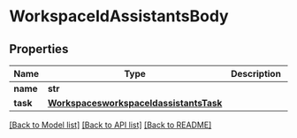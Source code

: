 # WorkspaceIdAssistantsBody

## Properties
Name | Type | Description | Notes
------------ | ------------- | ------------- | -------------
**name** | **str** |  | 
**task** | [**WorkspacesworkspaceIdassistantsTask**](WorkspacesworkspaceIdassistantsTask.md) |  | 

[[Back to Model list]](../README.md#documentation-for-models) [[Back to API list]](../README.md#documentation-for-api-endpoints) [[Back to README]](../README.md)

